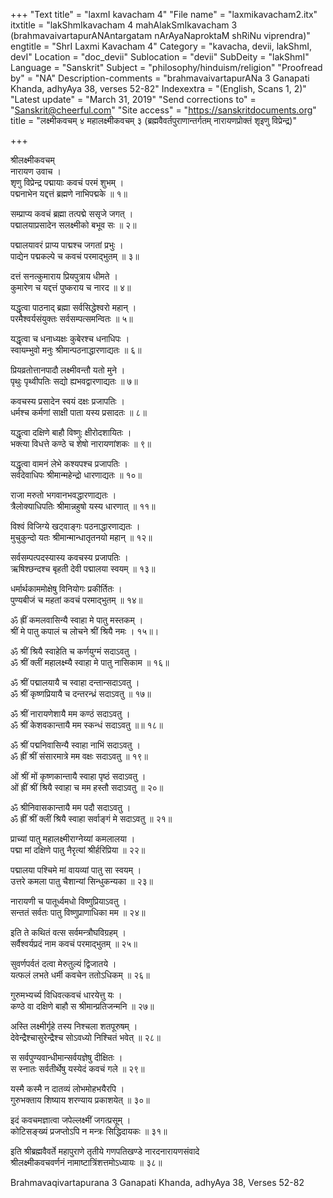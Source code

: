 +++
"Text title" = "laxmI kavacham 4"
"File name" = "laxmikavacham2.itx"
itxtitle = "lakShmIkavacham 4 mahAlakSmIkavacham 3 (brahmavaivartapurANAntargatam nArAyaNaproktaM shRiNu viprendra)"
engtitle = "ShrI Laxmi Kavacham 4"
Category = "kavacha, devii, lakShmI, devI"
Location = "doc_devii"
Sublocation = "devii"
SubDeity = "lakShmI"
Language = "Sanskrit"
Subject = "philosophy/hinduism/religion"
"Proofread by" = "NA"
Description-comments = "brahmavaivartapurANa 3 Ganapati Khanda, adhyAya 38, verses 52-82"
Indexextra = "(English, Scans 1, 2)"
"Latest update" = "March 31, 2019"
"Send corrections to" = "Sanskrit@cheerful.com"
"Site access" = "https://sanskritdocuments.org"
title = "लक्ष्मीकवचम् ४ महालक्ष्मीकवचम् ३ (ब्रह्मवैवर्तपुराणान्तर्गतम् नारायणप्रोक्तं शृइणु विप्रेन्द्र)"

+++
  
 श्रीलक्ष्मीकवचम्   
नारायण उवाच ।  
शृणु विप्रेन्द्र पद्मायाः कवचं परमं शुभम् ।  
पद्मनाभेन यद्दत्तं ब्रह्मणे नाभिपद्मके ॥ १॥  
  
सम्प्राप्य कवचं ब्रह्मा तत्पद्मे ससृजे जगत् ।  
पद्मालयाप्रसादेन सलक्ष्मीको बभूव सः ॥ २॥  
  
पद्मालयावरं प्राप्य पाद्मश्च जगतां प्रभुः ।  
पाद्येन पद्मकल्पे च कवचं परमाद्भुतम् ॥ ३॥  
  
दत्तं सनत्कुमाराय प्रियपुत्राय धीमते ।  
कुमारेण च यद्दत्तं पुष्कराय च नारद ॥ ४॥  
  
यद्धृत्वा पाठनाद् ब्रह्मा सर्वसिद्धेश्वरो महान् ।  
परमैश्वर्यसंयुक्तः सर्वसम्पत्समन्वितः ॥ ५॥  
  
यद्धृत्वा च धनाध्यक्षः कुबेरश्च धनाधिपः ।  
स्वायम्भुवो मनुः श्रीमान्पठनाद्धारणाद्यतः ॥ ६॥  
  
प्रियव्रतोत्तानपादौ लक्ष्मीवन्तौ यतो मुने ।  
पृथुः पृथ्वीपतिः सद्यो ह्यभवद्वारणाद्यतः ॥ ७॥  
  
कवचस्य प्रसादेन स्वयं दक्षः प्रजापतिः ।  
धर्मश्च कर्मणां साक्षी पाता यस्य प्रसादतः ॥ ८॥  
  
यद्धृत्वा दक्षिणे बाहौ विष्णुः क्षीरोदशायितः ।  
भक्त्या विधत्ते कण्ठे च शेषो नारायणांशकः ॥ ९॥  
  
यद्धृत्वा वामनं लेभे कश्यपश्च प्रजापतिः ।  
सर्वदेवाधिपः श्रीमान्महेन्द्रो धारणाद्यतः ॥ १०॥  
  
राजा मरुतो भगवानभवद्धारणाद्यतः ।  
त्रैलोक्याधिपतिः श्रीमान्नहुषो यस्य धारणात् ॥ ११॥  
  
विश्वं विजिग्ये खट्वाङ्गः पठनाद्धारणाद्यतः ।  
मुचुकुन्दो यतः श्रीमान्मान्धातृतनयो महान् ॥ १२॥  
  
सर्वसम्पत्पदस्यास्य कवचस्य प्रजापतिः ।  
ऋषिश्छन्दश्च बृहती देवी पद्मालया स्वयम् ॥ १३॥  
  
धर्मार्थकाममोक्षेषु विनियोगः प्रकीर्तितः ।  
पुण्यबीजं च महतां कवचं परमाद्भुतम् ॥ १४॥  
  
ॐ ह्रीं कमलवासिन्यै स्वाहा मे पातु मस्तकम् ।  
श्रीं मे पातु कपालं च लोचने श्रीं श्रियै नमः । १५॥।  
  
ॐ श्रीं श्रियै स्वाहेति च कर्णयुग्मं सदाऽवतु ।  
ॐ श्रीं क्लीं महालक्ष्म्यै स्वाहा मे पातु नासिकाम ॥ १६॥  
  
ॐ श्रीं पद्मालयायै च स्वाहा दन्तान्सदाऽवतु ।  
ॐ श्रीं कृष्णप्रियायै च दन्तरन्ध्रं सदाऽवतु ॥ १७॥  
  
ॐ श्रीं नारायणेशायै मम कण्ठं सदाऽवतु ।  
ॐ श्रीं केशवकान्तायै मम स्कन्धं सदाऽवतु ॥॥ १८॥  
  
ॐ श्रीं पद्मनिवासिन्यै स्वाहा नाभिं सदाऽवतु ।  
ॐ ह्रीं श्रीं संसारमात्रे मम वक्षः सदाऽवतु ॥ १९॥  
  
ओं श्रीं मों कृष्णकान्तायै स्वाहा पृष्ठं सदाऽवतु ।  
ओं ह्रीं श्रीं श्रियै स्वाहा च मम हस्तौ सदाऽवतु ॥ २०॥  
  
ॐ श्रीनिवासकान्तायै मम पदौ सदाऽवतु ।  
ॐ ह्रीं श्रीं क्लीं श्रियै स्वाहा सर्वाङ्गं मे सदाऽवतु ॥ २१॥  
  
प्राच्यां पातु महालक्ष्मीराग्नेय्यां कमलालया ।  
पद्मा मां दक्षिणे पातु नैरृत्यां श्रीर्हरिप्रिया ॥ २२॥  
  
पद्मालया पश्चिमे मां वायव्यां पातु सा स्वयम् ।  
उत्तरे कमला पातु चैशान्यां सिन्धुकन्यका ॥ २३॥  
  
नारायणी च पातूर्ध्वमधो विष्णुप्रियाऽवतु ।  
सन्ततं सर्वतः पातु विष्णुप्राणाधिका मम ॥ २४॥  
  
इति ते कथितं वत्स सर्वमन्त्रौघविग्रहम् ।  
सर्वैश्वर्यप्रदं नाम कवचं परमाद्भुतम् ॥ २५॥  
  
सुवर्णपर्वतं दत्वा मेरुतुल्यं द्विजातये ।  
यत्फलं लभते धर्मी कवचेन ततोऽधिकम् ॥ २६॥  
  
गुरुमभ्यर्च्य विधिवत्कवचं धारयेत्तु यः ।  
कण्ठे वा दक्षिणे बाहौ स श्रीमान्प्रतिजन्मनि ॥ २७॥  
  
अस्ति लक्ष्मीर्गृहे तस्य निश्चला शतपूरुषम् ।  
देवेन्द्रैश्चासुरेन्द्रैश्च सोऽवध्यो निश्चितं भवेत् ॥ २८॥  
  
स सर्वपुण्यवान्धीमान्सर्वयज्ञेषु दीक्षितः ।  
स स्नातः सर्वतीर्थेषु यस्येदं कवचं गले ॥ २९॥  
  
यस्मै कस्मै न दातव्यं लोभमोहभयैरपि ।  
गुरुभक्ताय शिष्याय शरण्याय प्रकाशयेत् ॥ ३०॥  
  
इदं कवचमज्ञात्वा जपेल्लक्ष्मीं जगत्प्रसूम् ।  
कोटिसङ्ख्यं प्रजप्तोऽपि न मन्त्रः सिद्धिदायकः ॥ ३१॥  
  
इति श्रीब्रह्मवैवर्ते महापुराणे तृतीये गणपतिखण्डे नारदनारायणसंवादे  
श्रीलक्ष्मीकवचवर्णनं नामाष्टात्रिंशत्तमोऽध्यायः ॥ ३८॥  
  
  
Brahmavaqivartapurana 3 Ganapati Khanda, adhyAya 38, Verses 52-82  
  
